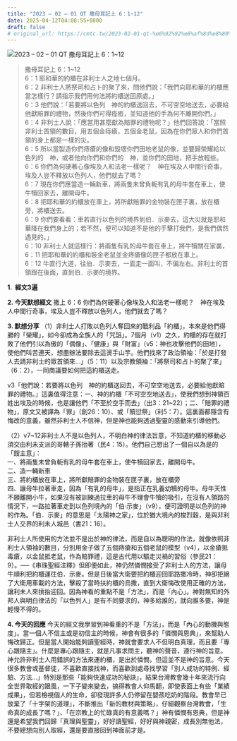 ```yaml
---
title: "2023 – 02 – 01 QT 撒母耳記上 6：1~12"
date: 2025-04-12T04:08:55+0800
draft: false
# original_url: https://cmtc.tw/2023-02-01-qt-%e6%92%92%e6%af%8d%e8%80%b3%e8%a8%98%e4%b8%8a-6%ef%bc%9a112
---
```


![2023 – 02 – 01 QT  撒母耳記上 6：1\~12](/images/qt.jpg  "2023 – 02 – 01 QT  撒母耳記上 6：1\~12")

> 撒母耳記上 6：1\~12  
> 6：1 耶和華的約櫃在非利士人之地七個月。  
> 6：2 非利士人將祭司和占卜的聚了來，問他們說：「我們向耶和華的約櫃應當怎樣行？請指示我們用何法將約櫃送回原處。」  
> 6：3 他們說：「若要將以色列　神的約櫃送回去，不可空空地送去，必要給他獻賠罪的禮物，然後你們可得痊癒，並知道他的手為何不離開你們。」  
> 6：4 非利士人說：「應當用甚麼獻為賠罪的禮物呢？」他們回答說：「當照非利士首領的數目，用五個金痔瘡，五個金老鼠，因為在你們眾人和你們首領的身上都是一樣的災。  
> 6：5 所以當製造你們痔瘡的像和毀壞你們田地老鼠的像，並要歸榮耀給以色列的　神，或者他向你們和你們的　神，並你們的田地，把手放輕些。  
> 6：6 你們為何硬著心像埃及人和法老一樣呢？　神在埃及人中間行奇事，埃及人豈不釋放以色列人，他們就去了嗎？  
> 6：7 現在你們應當造一輛新車，將兩隻未曾負軛有乳的母牛套在車上，使牛犢回家去，離開母牛。  
> 6：8 把耶和華的約櫃放在車上，將所獻賠罪的金物裝在匣子裏，放在櫃旁，將櫃送去。  
> 6：9 你們要看看：車若直行以色列的境界到伯．示麥去，這大災就是耶和華降在我們身上的；若不然，便可以知道不是他的手擊打我們，是我們偶然遇見的。」  
> 6：10 非利士人就這樣行：將兩隻有乳的母牛套在車上，將牛犢關在家裏，  
> 6：11 把耶和華的約櫃和裝金老鼠並金痔瘡像的匣子都放在車上。  
> 6：12 牛直行大道，往伯．示麥去，一面走一面叫，不偏左右。非利士的首領跟在後面，直到伯．示麥的境界。

**1.  經文3遍**

**2. 今天默想經文**
撒上 6：6 你們為何硬著心像埃及人和法老一樣呢？　神在埃及人中間行奇事，埃及人豈不釋放以色列人，他們就去了嗎？

**3. 默想分享**
（1）非利士人打敗以色列人奪回來的戰利品「約櫃」，本來是他們得勝的「榮耀」，如今卻成為全族人的「咒詛」。7個月（v1）之久，約櫃的存在就打敗了他們引以為傲的「偶像」、「健康」與「財富」（v5：神也攻擊他們的田地），使他們叫苦連天，想盡辦法要除去這燙手山竽。他們找來了政治領袖：「於是打發人去請非利士的眾首領來…」（5：11）以及宗教領袖：「將祭司和占卜的聚了來」（6：2），一同商議要如何把這約櫃送走。

v3「他們說：若要將以色列　神的約櫃送回去，不可空空地送去，必要給他獻賠罪的禮物。」這裏值得注意：一、神的約櫃「不可空空地送去」，使我們想到神領百姓出埃及的時候，也是讓他們「不至於空手而去」（出3：21\~22）；二、「賠罪的禮物」，原文又被譯為「罪」（創26：10）、或「贖愆祭」（利5：7）。這裏面都隱含有悔改的意義，雖然非利士人不信神，但是神也能夠透過聖靈的感動來引導他們。

（2）v7\~12非利士人不是以色列人，不明白神的律法旨意，不知道約櫃的移動必須交由利未支派的哥轄子孫抬著（民4：15）。他們自己想出了一個自以為是的「餿主意」：  
一、將兩隻未曾負軛有乳的母牛套在車上，使牛犢回家去，離開母牛。  
二、造一輛新車  
三、將約櫃放在車上，將所獻賠罪的金物裝在匣子裏，放在櫃旁  
四、讓母牛拉著車走，因為「有乳的母牛」，是指正在乳養幼犢的母牛。母牛天性不願離開小牛，如果沒有被訓練過拉車的母牛不理會牛犢的吸引，在沒有人領路的情況下，一路拉著車走到以色列境內的「伯·示麥」（v9），便可證明是以色列的神的作為。「伯．示麥」的意思是「太陽神之家」，位於猶大境內的梭烈穀，是與非利士人交界的利未人城邑（書21：16）。

非利士人所使用的方法並不是出於神的律法，而是自以為聰明的作法，就像依照非利士人領袖的數目，分別用金子做了五個痔瘡和五個老鼠的模型（v4），以金瘡抵毒瘡，以金鼠抵老鼠，作為賠罪禮，這是古代用以驅走災禍的習俗（參民21：9）。──《串珠聖經注釋》但即便如此，神仍然憐憫接受了非利士人的方法，讓母牛順利把約櫃運往伯．示麥。但是日後當大衛要把約櫃迎回耶路撒冷時，神卻拒絕了大衛用車載的方法，擊殺了當時扶約櫃的烏撒，直到大衛悔改使用正確的方法，讓利未人來摃抬迎回。因為神看的重點不是「方法」，而是「內心」。神對無知的外邦人與明白律法的「以色列人」是有不同要求的，神多給誰的，就向誰多要，神是輕慢不得的。

**4. 今天的回應**
今天的經文我學習到神看重的不是「方法」，而是「內心的動機與態度」。當一個人不信主或是初信主的時候，神會有很多的「憐憫與恩典」，來幫助人悔改歸正。但是當人開始能夠讀聖經時，神就會要求人不但明白真理，而且要「專心跟隨主」。什麼是專心跟隨主，就是凡事求問主，聽神的聲音，遵行神的旨意。神允許非利士人用錯誤的方法來運約櫃，是出於憐憫，但這並不是神的旨意。今天很多教會或基督徒，不喜歡直接找神，而喜歡到處尋找學習「別人成功的特例、經驗、方法…」特別是那些「能夠快速成功的秘訣」，結果台灣教會幾十年來流行向全世界取經的跟風，一下子變來變去，搞得教會人仰馬翻，即使表面上有些「業績成果」，但若檢視個人的生命，卻發現許多人仍停留在嬰孩吃奶的階段。教會早已放棄了「十字架的道理」，不斷推出「新的教材與策略」，仔細觀察台灣教會，「生命真的成長了嗎？」、「在宗教上的忙碌真的有意義嗎？」神有憐憫有恩典，但是神還是希望我們回歸「真理與聖靈」，好好讀聖經，好好與神親密，成長別無他法，不要總想向別人取經，還是要直接回到神面前才是。
